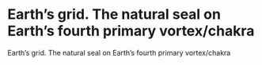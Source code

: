 # Earth’s grid. The natural seal on Earth’s fourth primary vortex/chakra

Earth’s grid. The natural seal on Earth’s fourth primary vortex/chakra